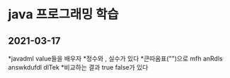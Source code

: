 # java 프로그래밍 학습

## 2021-03-17

*javadml value들을 배우자
*정수와 , 실수가 있다
*큰따옴표("")으로 mfh anRdls answkdufdl dlTek
*비교하는 결과 true false가 있다